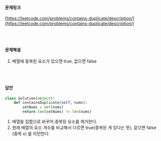 #### 문제링크
[https://leetcode.com/problems/contains-duplicate/description/](https://leetcode.com/problems/contains-duplicate/description/)

<br/>
<br/>

#### 문제해설

1. 배열에 중복된 요소가 있으면 true, 없으면 false

<br/>
<br/>

#### 답안

```python
class Solution(object):
    def containsDuplicate(self, nums):
        setNums = set(nums)
        return len(setNums) != len(nums)
```

1. 배열을 집합으로 바꾸어 중복된 요소를 제거한다.
2. 원래 배열의 요소 개수를 비교해서 다르면 true(중복된 게 있다는 뜻), 같으면 false (중복 x) 를 리턴한다.
